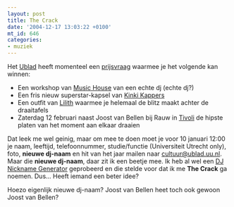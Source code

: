 ```yaml
---
layout: post
title: The Crack
date: '2004-12-17 13:03:22 +0100'
mt_id: 646
categories:
- muziek
---
```

Het <a href="http://www.ublad.uu.nl/">Ublad</a> heeft momenteel een <a href="http://www.ublad.uu.nl/prijsvraag/">prijsvraag</a> waarmee je het volgende kan winnen:

<ul>
<li>Een workshop van <a href="http://www.the-music-house.com/">Music House</a> van een echte dj (echte dj?)</li>
<li>Een fris nieuw superstar-kapsel van <a href="http://www.kinki.nl/">Kinki Kappers</a></li>
<li>Een outfit van <a href="http://www.ravelikelilith.nl/">Lilith</a> waarmee je helemaal de blitz maakt achter de draaitafels</li>
<li>Zaterdag 12 februari naast Joost van Bellen bij Rauw in <a href="http://www.tivoli.nl/">Tivoli</a> de hipste platen van het moment aan elkaar draaien</li>
</ul>

Dat leek me wel geinig, maar om mee te doen moet je voor 10 januari 12:00 je naam, leeftijd, telefoonnummer, studie/functie (Universiteit Utrecht only), foto, <b>nieuwe dj-naam</b> en hit van het jaar mailen naar <a href="mailto:cultuur@ublad.uu.nl">cultuur@ublad.uu.nl</a>. Maar die <b>nieuwe dj-naam</b>, daar zit ik een beetje mee. Ik heb al wel een <a href="http://emesen.nl/nicknames/dj/">DJ Nickname Generator</a> geprobeerd en die stelde voor dat ik me <b>The Crack</b> ga noemen. Dus... Heeft iemand een beter idee?

Hoezo eigenlijk nieuwe dj-naam? Joost van Bellen heet toch ook gewoon Joost van Bellen?
